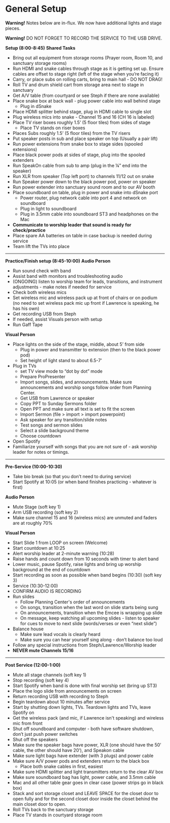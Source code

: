 # General Setup

**Warning!** Notes below are in-flux. We now have additional lights and stage pieces.

**Warning!** DO NOT FORGET TO RECORD THE SERVICE TO THE USB DRIVE.

**Setup (8:00-8:45)**
**Shared Tasks**

- Bring out all equipment from storage rooms (Prayer room, Room 10, and sanctuary storage rooms)
- Run HDMI and snake cables through stage as it is getting set up. Ensure cables are offset to stage right (left of the stage when you’re facing it)
- Carry, or place subs on rolling carts, bring to main hall - DO NOT DRAG!
- Roll TV and drum shield cart from storage area next to stage in sanctuary
- Get A/V table (from courtyard or see Steph if there are none available)
- Place snake box at back wall - plug power cable into wall behind stage
  - Plug in dSnake
- Place HDMI splitter behind stage, plug in HDMI cable to single slot
- Plug wireless mics into snake - Channel 15 and 16 (CH 16 is labeled)
- Place TV riser boxes roughly 1.5’ (5 floor tiles) from sides of stage
  - Place TV stands on riser boxes
- Places Subs roughly 1.5’ (5 floor tiles) from the TV risers
- Put speaker posts in sub and place speaker on top (Usually a pair lift)
- Run power extensions from snake box to stage sides (spooled extensions)
- Place black power pods at sides of stage, plug into the spooled extenders
- Run SpeakOn cable from sub to amp (plug in the ¼” end into the speaker)
- Run XLR from speaker (Top left port) to channels 11/12 out on snake
- Run Speaker power down to the black power pod, power on speaker
- Run power extender into sanctuary sound room and to our AV booth
- Place soundboard on table, plug in power and snake into dSnake port
  - Power router, plug network cable into port 4 and network on soundboard
  - Plug in light to soundboard
  - Plug in 3.5mm cable into soundboard ST3 and headphones on the Mac
- **Communicate to worship leader that sound is ready for check/practice**
- Place spare AA batteries on table in case backup is needed during service
- Team lift the TVs into place

-------------

**Practice/Finish setup (8:45-10:00)**
**Audio Person**

- Run sound check with band
- Assist band with monitors and troubleshooting audio
- (ONGOING) listen to worship team for leads, transitions, and instrument adjustments - make notes if needed for service
- Check both wireless mics
- Set wireless mic and wireless pack up at front of chairs or on podium (no need to set wireless pack mic up front if Lawrence is speaking, he has his own)
- Get recording USB from Steph
- If needed, assist Visuals person with setup
- Run Gaff Tape

**Visual Person** 

- Place lights on the side of the stage, middle, about 5’ from side
  - Plug in power and transmitter to extension (then to the black power pod)
  - Set height of light stand to about 6.5-7’ 
- Plug in TVs
  - set TV view mode to “dot by dot” mode
  - Prepare ProPresenter
  - Import songs, slides, and announcements. Make sure announcements and worship songs follow order from Planning Center.
  - Get USB from Lawrence or speaker
  - Copy PPT to Sunday Sermons folder
  - Open PPT and make sure all text is set to fit the screen
  - Import Sermon (file > import > import powerpoint)
  - Ask speaker for any transition/slide notes
  - Test songs and sermon slides
  - Select a slide background theme 
  - Choose countdown
- Open Spotify
- Familiarize yourself with songs that you are not sure of - ask worship leader for notes or timings.

-------------

**Pre-Service (10:00-10:30)**

- Take bio break (so that you don’t need to during service)
- Start Spotify at 10:05 (or when band finishes practicing - whatever is first)

**Audio Person**

- Mute Stage (soft key 1)
- Arm USB recording (soft key 2)
- Make sure channel 15 and 16 (wireless mics) are unmuted and faders are at roughly 70%

**Visual Person**

- Start Slide 1 from LOOP on screen (Welcome)
- Start countdown at 10:25
- Alert worship leader at 2-minute warning (10:28)
- Raise hands and count down from 10 seconds with timer to alert band
- Lower music, pause Spotify, raise lights and bring up worship background at the end of countdown
- Start recording as soon as possible when band begins (10:30) (soft key 3)
- Service (10:30-12:00)
- CONFIRM AUDIO IS RECORDING
- Run slides
  - Follow Planning Center's order of announcements
  - On songs, transition when the last word on slide starts being sung
  - On announcements, transition when the Emcee is wrapping up slide
  - On message, keep watching all upcoming slides - listen to speaker for cues to move to next slide (words/verses or even “next slide”)
- Balance house
  - Make sure lead vocals is clearly heard
  - Make sure you can hear yourself sing along - don’t balance too loud
- Follow any special instructions from Steph/Lawrence/Worship leader
- **NEVER mute Channels 15/16**

-------------

**Post Service (12:00-1:00)**

- Mute all stage channels (soft key 1)
- Stop recording (soft key 4)
- Start Spotify when band is done with final worship set (bring up ST3)
- Place the logo slide from announcements on screen
- Return recording USB with recording to Steph
- Begin teardown about 10 minutes after service
- Start by shutting down lights, TVs. Teardown lights and TVs, leave Spotify on
- Get the wireless pack (and mic, if Lawrence isn't speaking) and wireless mic from front
- Shut off soundboard and computer - both have software shutdown, don’t just push power switches
- Shut off the speakers
- Make sure the speaker bags have power, XLR (one should have the 50’ cable, the other should have 20’), and Speakon cable
- Make sure light bags have extender (with 3 plugs) and power cable
- Make sure A/V power pods and extenders return to the black box
  - Place both snake cables in first, easiest
- Make sure HDMI splitter and light transmitters return to the clear AV box
- Make sure soundboard bag has light, power cable, and 3.5mm cable
- Mac and all other table gear goes in clear case (power strips go in black box)
- Stack and sort storage closet and  LEAVE SPACE for the closet door to open fully and for the second closet door inside the closet behind the main closet door to open.
- Roll TVs back to the sanctuary storage
- Place TV stands in courtyard storage room
